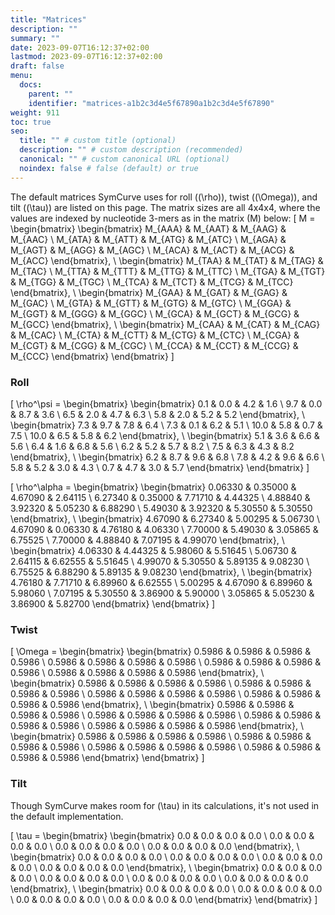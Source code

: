 ```yaml
---
title: "Matrices"
description: ""
summary: ""
date: 2023-09-07T16:12:37+02:00
lastmod: 2023-09-07T16:12:37+02:00
draft: false
menu:
  docs:
    parent: ""
    identifier: "matrices-a1b2c3d4e5f67890a1b2c3d4e5f67890"
weight: 911
toc: true
seo:
  title: "" # custom title (optional)
  description: "" # custom description (recommended)
  canonical: "" # custom canonical URL (optional)
  noindex: false # false (default) or true
---
```

The default matrices SymCurve uses for roll (\(\rho\)), twist (\(\Omega\)), and tilt (\(\tau\)) are listed on this page. The matrix sizes are all 4x4x4, where the values are indexed by nucleotide 3-mers as in the matrix \(M\) below:
\[
M = 
\begin{bmatrix}
\begin{bmatrix} M_{AAA} & M_{AAT} & M_{AAG} & M_{AAC} \\ M_{ATA} & M_{ATT} & M_{ATG} & M_{ATC} \\ M_{AGA} & M_{AGT} & M_{AGG} & M_{AGC} \\ M_{ACA} & M_{ACT} & M_{ACG} & M_{ACC} \end{bmatrix}, \\
\begin{bmatrix} M_{TAA} & M_{TAT} & M_{TAG} & M_{TAC} \\ M_{TTA} & M_{TTT} & M_{TTG} & M_{TTC} \\ M_{TGA} & M_{TGT} & M_{TGG} & M_{TGC} \\ M_{TCA} & M_{TCT} & M_{TCG} & M_{TCC} \end{bmatrix}, \\
\begin{bmatrix} M_{GAA} & M_{GAT} & M_{GAG} & M_{GAC} \\ M_{GTA} & M_{GTT} & M_{GTG} & M_{GTC} \\ M_{GGA} & M_{GGT} & M_{GGG} & M_{GGC} \\ M_{GCA} & M_{GCT} & M_{GCG} & M_{GCC} \end{bmatrix}, \\
\begin{bmatrix} M_{CAA} & M_{CAT} & M_{CAG} & M_{CAC} \\ M_{CTA} & M_{CTT} & M_{CTG} & M_{CTC} \\ M_{CGA} & M_{CGT} & M_{CGG} & M_{CGC} \\ M_{CCA} & M_{CCT} & M_{CCG} & M_{CCC} \end{bmatrix}
\end{bmatrix}
\]



### Roll

\[
\rho^\psi = 
\begin{bmatrix}
\begin{bmatrix} 0.1 & 0.0 & 4.2 & 1.6 \\ 9.7 & 0.0 & 8.7 & 3.6 \\ 6.5 & 2.0 & 4.7 & 6.3 \\ 5.8 & 2.0 & 5.2 & 5.2 \end{bmatrix}, \\
\begin{bmatrix} 7.3 & 9.7 & 7.8 & 6.4 \\ 7.3 & 0.1 & 6.2 & 5.1 \\ 10.0 & 5.8 & 0.7 & 7.5 \\ 10.0 & 6.5 & 5.8 & 6.2 \end{bmatrix}, \\
\begin{bmatrix} 5.1 & 3.6 & 6.6 & 5.6 \\ 6.4 & 1.6 & 6.8 & 5.6 \\ 6.2 & 5.2 & 5.7 & 8.2 \\ 7.5 & 6.3 & 4.3 & 8.2 \end{bmatrix}, \\
\begin{bmatrix} 6.2 & 8.7 & 9.6 & 6.8 \\ 7.8 & 4.2 & 9.6 & 6.6 \\ 5.8 & 5.2 & 3.0 & 4.3 \\ 0.7 & 4.7 & 3.0 & 5.7 \end{bmatrix}
\end{bmatrix}
\]

\[
\rho^\alpha = 
\begin{bmatrix}
\begin{bmatrix} 0.06330 & 0.35000 & 4.67090 & 2.64115 \\ 6.27340 & 0.35000 & 7.71710 & 4.44325 \\ 4.88840 & 3.92320 & 5.05230 & 6.88290 \\ 5.49030 & 3.92320 & 5.30550 & 5.30550 \end{bmatrix}, \\
\begin{bmatrix} 4.67090 & 6.27340 & 5.00295 & 5.06730 \\ 4.67090 & 0.06330 & 4.76180 & 4.06330 \\ 7.70000 & 5.49030 & 3.05865 & 6.75525 \\ 7.70000 & 4.88840 & 7.07195 & 4.99070 \end{bmatrix}, \\
\begin{bmatrix} 4.06330 & 4.44325 & 5.98060 & 5.51645 \\ 5.06730 & 2.64115 & 6.62555 & 5.51645 \\ 4.99070 & 5.30550 & 5.89135 & 9.08230 \\ 6.75525 & 6.88290 & 5.89135 & 9.08230 \end{bmatrix}, \\
\begin{bmatrix} 4.76180 & 7.71710 & 6.89960 & 6.62555 \\ 5.00295 & 4.67090 & 6.89960 & 5.98060 \\ 7.07195 & 5.30550 & 3.86900 & 5.90000 \\ 3.05865 & 5.05230 & 3.86900 & 5.82700 \end{bmatrix}
\end{bmatrix}
\]

### Twist
\[
\Omega = 
\begin{bmatrix}
\begin{bmatrix} 0.5986 & 0.5986 & 0.5986 & 0.5986 \\ 0.5986 & 0.5986 & 0.5986 & 0.5986 \\ 0.5986 & 0.5986 & 0.5986 & 0.5986 \\ 0.5986 & 0.5986 & 0.5986 & 0.5986 \end{bmatrix}, \\
\begin{bmatrix} 0.5986 & 0.5986 & 0.5986 & 0.5986 \\ 0.5986 & 0.5986 & 0.5986 & 0.5986 \\ 0.5986 & 0.5986 & 0.5986 & 0.5986 \\ 0.5986 & 0.5986 & 0.5986 & 0.5986 \end{bmatrix}, \\
\begin{bmatrix} 0.5986 & 0.5986 & 0.5986 & 0.5986 \\ 0.5986 & 0.5986 & 0.5986 & 0.5986 \\ 0.5986 & 0.5986 & 0.5986 & 0.5986 \\ 0.5986 & 0.5986 & 0.5986 & 0.5986 \end{bmatrix}, \\
\begin{bmatrix} 0.5986 & 0.5986 & 0.5986 & 0.5986 \\ 0.5986 & 0.5986 & 0.5986 & 0.5986 \\ 0.5986 & 0.5986 & 0.5986 & 0.5986 \\ 0.5986 & 0.5986 & 0.5986 & 0.5986 \end{bmatrix}
\end{bmatrix}
\]

### Tilt
Though SymCurve makes room for \(\tau\) in its calculations, it's not used in the default implementation.

\[
\tau = 
\begin{bmatrix}
\begin{bmatrix} 0.0 & 0.0 & 0.0 & 0.0 \\ 0.0 & 0.0 & 0.0 & 0.0 \\ 0.0 & 0.0 & 0.0 & 0.0 \\ 0.0 & 0.0 & 0.0 & 0.0 \end{bmatrix}, \\
\begin{bmatrix} 0.0 & 0.0 & 0.0 & 0.0 \\ 0.0 & 0.0 & 0.0 & 0.0 \\ 0.0 & 0.0 & 0.0 & 0.0 \\ 0.0 & 0.0 & 0.0 & 0.0 \end{bmatrix}, \\
\begin{bmatrix} 0.0 & 0.0 & 0.0 & 0.0 \\ 0.0 & 0.0 & 0.0 & 0.0 \\ 0.0 & 0.0 & 0.0 & 0.0 \\ 0.0 & 0.0 & 0.0 & 0.0 \end{bmatrix}, \\
\begin{bmatrix} 0.0 & 0.0 & 0.0 & 0.0 \\ 0.0 & 0.0 & 0.0 & 0.0 \\ 0.0 & 0.0 & 0.0 & 0.0 \\ 0.0 & 0.0 & 0.0 & 0.0 \end{bmatrix}
\end{bmatrix}
\]
